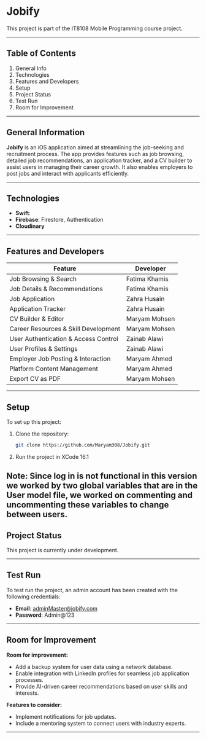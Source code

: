 # Jobify  
This project is part of the IT8108 Mobile Programming course project.  

---

## Table of Contents  
1. General Info  
2. Technologies  
3. Features and Developers  
4. Setup  
5. Project Status  
6. Test Run  
7. Room for Improvement  

---

## General Information  
**Jobify** is an iOS application aimed at streamlining the job-seeking and recruitment process. The app provides features such as job browsing, detailed job recommendations, an application tracker, and a CV builder to assist users in managing their career growth. It also enables employers to post jobs and interact with applicants efficiently.  

---

## Technologies  
- **Swift**: 
- **Firebase**: Firestore, Authentication
- **Cloudinary**

---

## Features and Developers  

| **Feature**                         | **Developer**        |  
|-------------------------------------|----------------------|  
| Job Browsing & Search               | Fatima Khamis        |  
| Job Details & Recommendations       | Fatima Khamis        |  
| Job Application                     | Zahra Husain         |  
| Application Tracker                 | Zahra Husain         |  
| CV Builder & Editor                 | Maryam Mohsen        |  
| Career Resources & Skill Development| Maryam Mohsen        |  
| User Authentication & Access Control| Zainab Alawi         |  
| User Profiles & Settings            | Zainab Alawi         |  
| Employer Job Posting & Interaction  | Maryam Ahmed         |  
| Platform Content Management         | Maryam Ahmed         |  
| Export CV as PDF                    | Maryam Mohsen        |  

---

## Setup  

To set up this project:  
1. Clone the repository:  
   ```bash
   git clone https://github.com/Maryam308/Jobify.git
   ```  
2. Run the project in XCode 16.1

Note: Since log in is not functional in this version we worked by two global variables that are in the User model file, we worked on commenting and uncommenting these variables to change between users.
---

## Project Status  
This project is currently under development.  

---

## Test Run  

To test run the project, an admin account has been created with the following credentials:  
- **Email**: adminMaster@jobify.com  
- **Password**: Admin@123  

---

## Room for Improvement  

**Room for improvement:**  
- Add a backup system for user data using a network database.  
- Enable integration with LinkedIn profiles for seamless job application processes.  
- Provide AI-driven career recommendations based on user skills and interests.  

**Features to consider:**  
- Implement notifications for job updates.  
- Include a mentoring system to connect users with industry experts.  
---  
